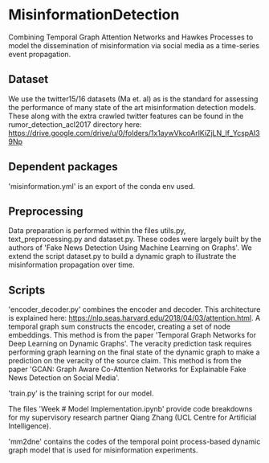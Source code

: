 # MisinformationDetection
Combining Temporal Graph Attention Networks and Hawkes Processes to model the dissemination of misinformation via social media as a time-series event propagation.

## Dataset
We use the twitter15/16 datasets (Ma et. al) as is the standard for assessing the performance of many state of the art misinformation detection models. These along with the extra crawled twitter features can be found in the rumor_detection_acl2017 directory here: https://drive.google.com/drive/u/0/folders/1x1aywVkcoArlKiZjLN_If_YcspAI39Np

## Dependent packages
'misinformation.yml' is an export of the conda env used.

## Preprocessing
Data preparation is performed within the files utils.py, text_preprocessing.py and dataset.py. These codes were largely built by the authors of 'Fake News Detection Using Machine Learning on Graphs'. We extend the script dataset.py to build a dynamic graph to illustrate the misinformation propagation over time.

## Scripts
'encoder_decoder.py' combines the encoder and decoder. This architecture is explained here: https://nlp.seas.harvard.edu/2018/04/03/attention.html. A temporal graph sum constructs the encoder, creating a set of node embeddings. This method is from the paper 'Temporal Graph Networks for Deep Learning on Dynamic Graphs'. The veracity prediction task requires performing graph learning on the final state of the dynamic graph to make a prediction on the veracity of the source claim. This method is from the paper 'GCAN: Graph Aware Co-Attention Networks for Explainable Fake News Detection on Social Media'.

'train.py' is the training script for our model.

The files 'Week # Model Implementation.ipynb' provide code breakdowns for my supervisory research partner Qiang Zhang (UCL Centre for Artificial Intelligence).

'mm2dne' contains the codes of the temporal point process-based dynamic graph model that is used for misinformation experiments.